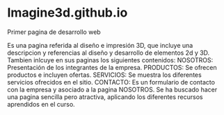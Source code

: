 # Imagine3d.github.io
Primer pagina de desarrollo web

Es una pagina referida al diseño e impresión 3D, que incluye una descripcion y referencias al diseño y desarrollo de elementos 2d y 3D.
Tambien inlcuye en sus paginas los siguientes contenidos:
NOSOTROS: Presentación de los integrantes de la empresa.
PRODUCTOS: Se ofrecen productos e incluyen ofertas.
SERVICIOS: Se muestra los diferentes servicios ofrecidos en el sitio.
CONTACTO: Es un formulario de contacto con la empresa y asociado a la pagina NOSOTROS.
Se ha buscado hacer una pagina sencilla pero atractiva, aplicando los diferentes recursos aprendidos en el curso.
